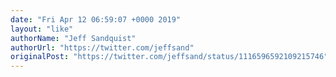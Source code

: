 ```yaml
---
date: "Fri Apr 12 06:59:07 +0000 2019"
layout: "like"
authorName: "Jeff Sandquist"
authorUrl: "https://twitter.com/jeffsand"
originalPost: "https://twitter.com/jeffsand/status/1116596592109215746"
---
```

